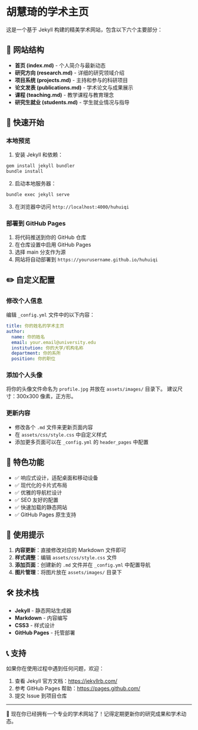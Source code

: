 # 胡慧琦的学术主页

这是一个基于 Jekyll 构建的精美学术网站，包含以下六个主要部分：

## 📂 网站结构

- **首页 (index.md)** - 个人简介与最新动态
- **研究方向 (research.md)** - 详细的研究领域介绍
- **项目系统 (projects.md)** - 主持和参与的科研项目
- **论文发表 (publications.md)** - 学术论文与成果展示
- **课程 (teaching.md)** - 教学课程与教育理念
- **研究生就业 (students.md)** - 学生就业情况与指导

## 🚀 快速开始

### 本地预览

1. 安装 Jekyll 和依赖：
```bash
gem install jekyll bundler
bundle install
```

2. 启动本地服务器：
```bash
bundle exec jekyll serve
```

3. 在浏览器中访问 `http://localhost:4000/huhuiqi`

### 部署到 GitHub Pages

1. 将代码推送到你的 GitHub 仓库
2. 在仓库设置中启用 GitHub Pages
3. 选择 main 分支作为源
4. 网站将自动部署到 `https://yourusername.github.io/huhuiqi`

## ✏️ 自定义配置

### 修改个人信息

编辑 `_config.yml` 文件中的以下内容：

```yaml
title: 你的姓名的学术主页
author:
  name: 你的姓名
  email: your.email@university.edu
  institution: 你的大学/机构名称
  department: 你的系所
  position: 你的职位
```

### 添加个人头像

将你的头像文件命名为 `profile.jpg` 并放在 `assets/images/` 目录下。
建议尺寸：300x300 像素，正方形。

### 更新内容

- 修改各个 `.md` 文件来更新页面内容
- 在 `assets/css/style.css` 中自定义样式
- 添加更多页面可以在 `_config.yml` 的 `header_pages` 中配置

## 🎨 特色功能

- ✅ 响应式设计，适配桌面和移动设备
- ✅ 现代化的卡片式布局
- ✅ 优雅的导航栏设计
- ✅ SEO 友好的配置
- ✅ 快速加载的静态网站
- ✅ GitHub Pages 原生支持

## 📝 使用提示

1. **内容更新**：直接修改对应的 Markdown 文件即可
2. **样式调整**：编辑 `assets/css/style.css` 文件
3. **添加页面**：创建新的 `.md` 文件并在 `_config.yml` 中配置导航
4. **图片管理**：将图片放在 `assets/images/` 目录下

## 🛠️ 技术栈

- **Jekyll** - 静态网站生成器
- **Markdown** - 内容编写
- **CSS3** - 样式设计
- **GitHub Pages** - 托管部署

## 📞 支持

如果你在使用过程中遇到任何问题，欢迎：

1. 查看 Jekyll 官方文档：https://jekyllrb.com/
2. 参考 GitHub Pages 帮助：https://pages.github.com/
3. 提交 Issue 到项目仓库

---

🎉 现在你已经拥有一个专业的学术网站了！记得定期更新你的研究成果和学术动态。

